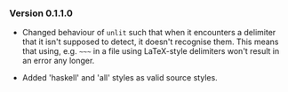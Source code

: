 ### Version 0.1.1.0

- Changed behaviour of `unlit` such that when it encounters a
  delimiter that it isn't supposed to detect, it doesn't recognise
  them.
  This means that using, e.g. `~~~` in a file using LaTeX-style
  delimiters won't result in an error any longer.

- Added 'haskell' and 'all' styles as valid source styles.
